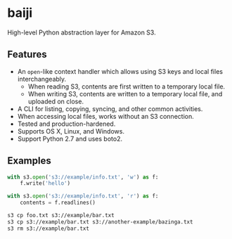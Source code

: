 baiji
=====

High-level Python abstraction layer for Amazon S3.


Features
--------

- An `open`-like context handler which allows using S3 keys and local
  files interchangeably.
    - When reading S3, contents are first written to a temporary local
      file.
    - When writing S3, contents are written to a temporary local file,
      and uploaded on close.
- A CLI for listing, copying, syncing, and other common activities.
- When accessing local files, works without an S3 connection.
- Tested and production-hardened.
- Supports OS X, Linux, and Windows.
- Support Python 2.7 and uses boto2.


Examples
--------

```py
with s3.open('s3://example/info.txt', 'w') as f:
    f.write('hello')

with s3.open('s3://example/info.txt', 'r') as f:
    contents = f.readlines()
```

```sh
s3 cp foo.txt s3://example/bar.txt
s3 cp s3://example/bar.txt s3://another-example/bazinga.txt
s3 rm s3://example/bar.txt
```
